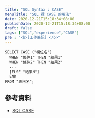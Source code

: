 ```yaml
---
title: "SQL Syntax : CASE"
menuTitle: "SQL 裡 CASE 的用法"
date: 2020-12-21T15:18:34+08:00
publishDate: 2020-12-21T15:18:34+08:00
draft: false
tags: ["SQL","experience","CASE"]
pre : "<b>[工作筆記] </b>"
---
```


```sql=
SELECT CASE ("欄位名")
  WHEN "條件1" THEN "結果1"
  WHEN "條件2" THEN "結果2"
  ...
  [ELSE "結果N"]
  END
FROM "表格名";
```

## 參考資料
- [SQL CASE](https://www.1keydata.com/tw/sql/sql-case.html)
